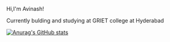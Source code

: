 Hi,I'm Avinash!

Currently bulding and studying at GRIET college at Hyderabad

[![Anurag's GitHub stats](https://github-readme-stats.vercel.app/api?username=avinash7r)](https://github.com/anuraghazra/github-readme-stats)
